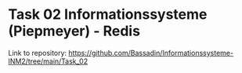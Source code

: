 # Task 02 Informationssysteme (Piepmeyer) - Redis

Link to repository: https://github.com/Bassadin/Informationssysteme-INM2/tree/main/Task_02